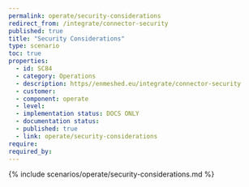 ```yaml
---
permalink: operate/security-considerations
redirect_from: /integrate/connector-security
published: true
title: "Security Considerations"
type: scenario
toc: true
properties:
  - id: SC84
  - category: Operations
  - description: https//enmeshed.eu/integrate/connector-security
  - customer:
  - component: operate
  - level:
  - implementation status: DOCS ONLY
  - documentation status:
  - published: true
  - link: operate/security-considerations
require:
required_by:
---
```


{% include scenarios/operate/security-considerations.md %}
